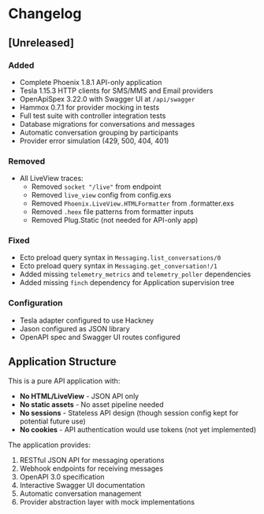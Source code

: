 # Changelog

## [Unreleased]

### Added
- Complete Phoenix 1.8.1 API-only application
- Tesla 1.15.3 HTTP clients for SMS/MMS and Email providers
- OpenApiSpex 3.22.0 with Swagger UI at `/api/swagger`
- Hammox 0.7.1 for provider mocking in tests
- Full test suite with controller integration tests
- Database migrations for conversations and messages
- Automatic conversation grouping by participants
- Provider error simulation (429, 500, 404, 401)

### Removed
- All LiveView traces:
  - Removed `socket "/live"` from endpoint
  - Removed `live_view` config from config.exs
  - Removed `Phoenix.LiveView.HTMLFormatter` from .formatter.exs
  - Removed `.heex` file patterns from formatter inputs
  - Removed Plug.Static (not needed for API-only app)

### Fixed
- Ecto preload query syntax in `Messaging.list_conversations/0`
- Ecto preload query syntax in `Messaging.get_conversation!/1`
- Added missing `telemetry_metrics` and `telemetry_poller` dependencies
- Added missing `finch` dependency for Application supervision tree

### Configuration
- Tesla adapter configured to use Hackney
- Jason configured as JSON library
- OpenAPI spec and Swagger UI routes configured

## Application Structure

This is a pure API application with:
- **No HTML/LiveView** - JSON API only
- **No static assets** - No asset pipeline needed
- **No sessions** - Stateless API design (though session config kept for potential future use)
- **No cookies** - API authentication would use tokens (not yet implemented)

The application provides:
1. RESTful JSON API for messaging operations
2. Webhook endpoints for receiving messages
3. OpenAPI 3.0 specification
4. Interactive Swagger UI documentation
5. Automatic conversation management
6. Provider abstraction layer with mock implementations
